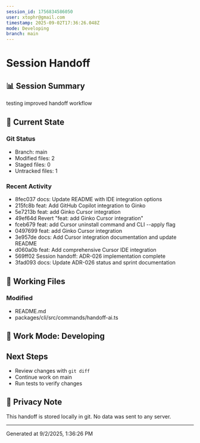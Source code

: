 ```yaml
---
session_id: 1756834586050
user: xtophr@gmail.com
timestamp: 2025-09-02T17:36:26.048Z
mode: Developing
branch: main
---
```


# Session Handoff

## 📊 Session Summary
testing improved handoff workflow

## 🔄 Current State

### Git Status
- Branch: main
- Modified files: 2
- Staged files: 0
- Untracked files: 1

### Recent Activity
- 8fec037 docs: Update README with IDE integration options
- 215fc8b feat: Add GitHub Copilot integration to Ginko
- 5e7213b feat: add Ginko Cursor integration
- 49ef64d Revert "feat: add Ginko Cursor integration"
- fceb679 feat: add Cursor uninstall command and CLI --apply flag
- 0497699 feat: add Ginko Cursor integration
- 3e957de docs: Add Cursor integration documentation and update README
- d060a0b feat: Add comprehensive Cursor IDE integration
- 569ff02 Session handoff: ADR-026 implementation complete
- 3fad093 docs: Update ADR-026 status and sprint documentation

## 📁 Working Files

### Modified
- README.md
- packages/cli/src/commands/handoff-ai.ts

## 🎯 Work Mode: Developing

## Next Steps
- Review changes with `git diff`
- Continue work on main
- Run tests to verify changes

## 🔐 Privacy Note
This handoff is stored locally in git. No data was sent to any server.

---
Generated at 9/2/2025, 1:36:26 PM